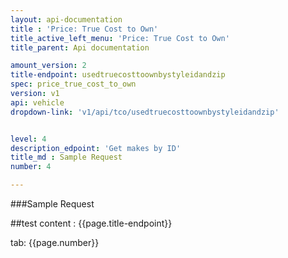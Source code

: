 ```yaml
---
layout: api-documentation
title : 'Price: True Cost to Own'
title_active_left_menu: 'Price: True Cost to Own'
title_parent: Api documentation

amount_version: 2
title-endpoint: usedtruecosttoownbystyleidandzip
spec: price_true_cost_to_own
version: v1
api: vehicle
dropdown-link: 'v1/api/tco/usedtruecosttoownbystyleidandzip'


level: 4
description_edpoint: 'Get makes by ID'
title_md : Sample Request
number: 4

---
```


###Sample Request

##test content : {{page.title-endpoint}} 

tab: {{page.number}} 
